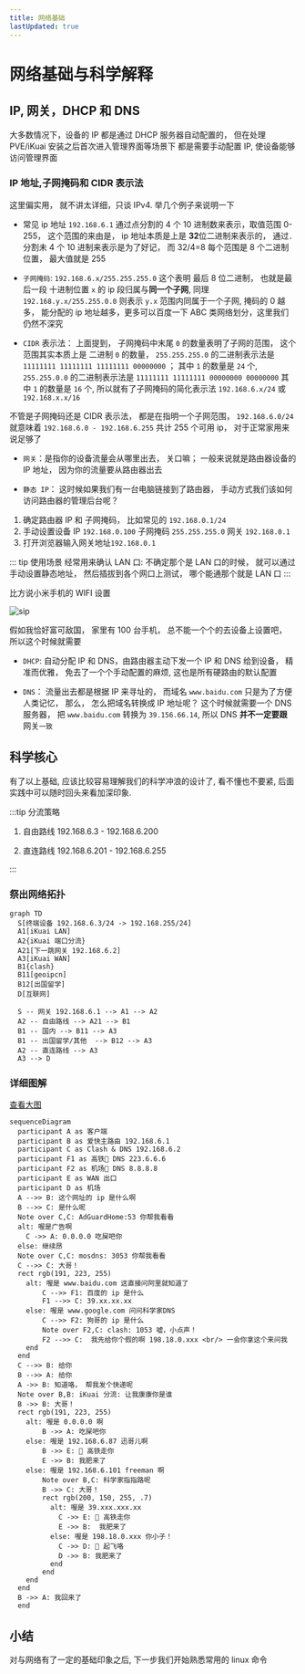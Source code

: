 ```yaml
---
title: 网络基础
lastUpdated: true
---
```


# 网络基础与科学解释

## IP, 网关，DHCP 和 DNS

大多数情况下，设备的 IP 都是通过 DHCP 服务器自动配置的， 但在处理 PVE/iKuai 安装之后首次进入管理界面等场景下
都是需要手动配置 IP, 使设备能够访问管理界面

### IP 地址,子网掩码和 CIDR 表示法

这里偏实用， 就不讲太详细，只谈 IPv4. 举几个例子来说明一下

- 常见 ip 地址 `192.168.6.1` 通过点分割的 4 个 10 进制数来表示，取值范围 0-255， 这个范围的来由是， ip 地址本质是上是 **32**位二进制来表示的， 通过`.` 分割未 4 个 10 进制来表示是为了好记， 而 32/4=8 每个范围是 8 个二进制位置， 最大值就是 255

- `子网掩码`: `192.168.6.x/255.255.255.0` 这个表明 最后 8 位二进制， 也就是最后一段 十进制位置 `x` 的 ip 段归属与**同一个子网**, 同理 `192.168.y.x/255.255.0.0` 则表示 `y.x` 范围内同属于一个子网, 掩码的 0 越多， 能分配的 ip 地址越多，更多可以百度一下 ABC 类网络划分，这里我们仍然不深究

- `CIDR` 表示法： 上面提到， 子网掩码中末尾 `0` 的数量表明了子网的范围， 这个范围其实本质上是 二进制 `0` 的数量， `255.255.255.0` 的二进制表示法是 `11111111 11111111 11111111 00000000` ； 其中 `1` 的数量是 `24` 个, `255.255.0.0` 的二进制表示法是 `11111111 11111111 00000000 00000000` 其中 `1` 的数量是 `16` 个, 所以就有了子网掩码的简化表示法 `192.168.6.x/24` 或 `192.168.x.x/16`

不管是子网掩码还是 CIDR 表示法， 都是在指明一个子网范围， `192.168.6.0/24` 就意味着 `192.168.6.0 - 192.168.6.255` 共计 255 个可用 ip， 对于正常家用来说足够了

- `网关`：是指你的设备流量会从哪里出去， 关口嘛； 一般来说就是路由器设备的 IP 地址， 因为你的流量要从路由器出去

- `静态 IP`：
  这时候如果我们有一台电脑链接到了路由器， 手动方式我们该如何访问路由器的管理后台呢？

1. 确定路由器 IP 和 子网掩码， 比如常见的 `192.168.0.1/24`
2. 手动设置设备 IP `192.168.0.100` 子网掩码 `255.255.255.0` 网关 `192.168.0.1`
3. 打开浏览器输入网关地址`192.168.0.1`

::: tip 使用场景
经常用来确认 LAN 口: 不确定那个是 LAN 口的时候， 就可以通过手动设置静态地址， 然后插拔到各个网口上测试， 哪个能通那个就是 LAN 口
:::

比方说小米手机的 WIFI 设置

![sip](/archived/assets/base/sip.png)

假如我恰好富可敌国， 家里有 100 台手机， 总不能一个个的去设备上设置吧， 所以这个时候就需要

- `DHCP`: 自动分配 IP 和 DNS，由路由器主动下发一个 IP 和 DNS 给到设备， 精准而优雅， 免去了一个个手动配置的麻烦,
  这也是所有硬路由的默认配置

- `DNS`： 流量出去都是根据 IP 来寻址的， 而域名 `www.baidu.com` 只是为了方便人类记忆， 那么， 怎么把域名转换成 IP 地址呢？ 这个时候就需要一个 DNS 服务器， 把 `www.baidu.com` 转换为 `39.156.66.14`, 所以 DNS **并不一定要跟** 网关`一致`

## 科学核心

有了以上基础, 应该比较容易理解我们的科学冲浪的设计了, 看不懂也不要紧, 后面实践中可以随时回头来看加深印象.

:::tip 分流策略

1. 自由路线 192.168.6.3 - 192.168.6.200

2. 直连路线 192.168.6.201 - 192.168.6.255

:::

### 祭出网络拓扑

```mermaid
graph TD
  S[终端设备 192.168.6.3/24 -> 192.168.255/24]
  A1[iKuai LAN]
  A2{iKuai 端口分流}
  A21[下一跳网关 192.168.6.2]
  A3[iKuai WAN]
  B1{clash}
  B11[geoipcn]
  B12[出国留学]
  D[互联网]

  S -- 网关 192.168.6.1 --> A1 --> A2
  A2 -- 自由路线 --> A21 --> B1
  B1 -- 国内 --> B11 --> A3
  B1 -- 出国留学/其他  --> B12 --> A3
  A2 -- 直连路线 --> A3
  A3 --> D
```

### 详细图解

[查看大图](http://mermaid-plugin.tooltag.cn/view/#eyJjb2RlIjoic2VxdWVuY2VEaWFncmFtXG4gIHBhcnRpY2lwYW50IEEgYXMg5a6i5oi356uvXG4gIHBhcnRpY2lwYW50IEIgYXMg54ix5b-r5Li76Lev55SxIDE5Mi4xNjguNi4xXG4gIHBhcnRpY2lwYW50IEMgYXMgQ2xhc2ggJiBETlMgMTkyLjE2OC42LjJcbiAgcGFydGljaXBhbnQgRjEgYXMg6auY6ZOB8J-ahCBETlMgMjIzLjYuNi42XG4gIHBhcnRpY2lwYW50IEYyIGFzIOacuuWcuvCfm6sgRE5TIDguOC44LjhcbiAgcGFydGljaXBhbnQgRSBhcyBXQU4g5Ye65Y-jXG4gIHBhcnRpY2lwYW50IEQgYXMg5py65Zy6XG4gIEEgLS0-PiBCOiDov5nkuKrnvZHlnYDnmoQgaXAg5piv5LuA5LmI5ZWKXG4gIEIgLS0-PiBDOiDmmK_ku4DkuYjlkaJcbiAgTm90ZSBvdmVyIEMsQzogQWRHdXJhZEhvbWU6NTMg5L2g5biu5oiR55yL55yLXG4gIGFsdDog5ZaU5piv5bm_5ZGK5ZWKXG4gICAgQyAtPj4gQTogMC4wLjAuMCDlkIPlsY7lkKfkvaBcbiAgZWxzZTog57un57ut5piCXG4gIE5vdGUgb3ZlciBDLEM6IG1vc2RuczogMzA1MyDkvaDluK7miJHnnIvnnItcbiAgQyAtLT4-IEM6IOWkp-WTpe-8gVxuICByZWN0IHJnYigxOTEsIDIyMywgMjU1KVxuICAgIGFsdDog5ZaU5pivIHd3dy5iYWlkdS5jb20g6L-Z55u05o6l6Zeu6Zi_6YeM5bCx55-l6YGT5LqGXG4gICAgICAgIEMgLS0-PiBGMTog55m-5bqm55qEIGlwIOaYr-S7gOS5iFxuICAgICAgICBGMSAtLT4-IEM6IDM5Lnh4Lnh4Lnh4XG4gICAgZWxzZTog5ZaU5pivIHd3dy5nb29nbGUuY29tIOmXrumXruenkeWtpuWutkROU1xuICAgICAgICBDIC0tPj4gRjI6IOeLl-WTpeeahCBpcCDmmK_ku4DkuYhcbiAgICAgICAgTm90ZSBvdmVyIEYyLEM6IGNsYXNoOiAxMDUzIOWYmO-8jOWwj-eCueWjsO-8gVxuICAgICAgICBGMiAtLT4-IEM6ICDmiJHlhYjnu5nkvaDkuKrlgYfnmoTllYogMTk4LjE4LjAueHh4IDxici8-IOS4gOS8muS9oOaLv-i_meS4quadpemXruaIkVxuICAgIGVuZFxuICBlbmRcbiAgQyAtLT4-IEI6IOe7meS9oFxuICBCIC0tPj4gQTog57uZ5L2gXG4gIEEgLT4-IEI6IOefpemBk-WSr--8jCDluK7miJHlj5HkuKrlv6vpgJLlkaJcbiAgTm90ZSBvdmVyIEIsQjogaUt1YWkg5YiG5rWBOiDorqnmiJHlurflurfkvaDmmK_osIFcbiAgQiAtPj4gQjog5aSn5ZOl77yBXG4gIHJlY3QgcmdiKDE5MSwgMjIzLCAyNTUpXG4gICAgYWx0OiDllpTmmK8gMC4wLjAuMCDllYpcbiAgICAgICAgQiAtPj4gQTog5ZCD5bGO5ZCn5L2gXG4gICAgZWxzZTog5ZaU5pivIDE5Mi4xNjguNi44NyDov4Xlk6XlhL_llYpcbiAgICAgICAgQiAtPj4gRTog8J-ahCDpq5jpk4HotbDkvaBcbiAgICAgICAgRSAtPj4gQjog5oiR6IKl5p2l5LqGXG4gICAgZWxzZTog5ZaU5pivIDE5Mi4xNjguNi4xMDEgZnJlZW1hbiDllYpcbiAgICAgICAgTm90ZSBvdmVyIEIsQzog56eR5a2m5a625oyH5oyH6Lev5ZGiXG4gICAgICAgIEIgLT4-IEM6IOWkp-WTpe-8gVxuICAgICAgICByZWN0IHJnYigyMDAsIDE1MCwgMjU1LCAuNylcbiAgICAgICAgICBhbHQ6IOWWlOaYryAzOS54eHgueHh4Lnh4XG4gICAgICAgICAgICBDIC0-PiBFOiDwn5qEIOmrmOmTgei1sOS9oFxuICAgICAgICAgICAgRSAtPj4gQjogIOaIkeiCpeadpeS6hlxuICAgICAgICAgIGVsc2U6IOWWlOaYryAxOTguMTguMC54eHgg5L2g5bCP5a2Q77yBXG4gICAgICAgICAgICBDIC0-PiBEOiDwn5urIOi1t-mjnuWSr1xuICAgICAgICAgICAgRCAtPj4gQjog5oiR6IKl5p2l5LqGXG4gICAgICAgICAgZW5kXG4gICAgICAgIGVuZFxuICAgIGVuZFxuICBlbmRcbiAgQiAtPj4gQTog5oiR5Zue5p2l5LqGXG4gIGVuZFxuIiwibWVybWFpZCI6IntcbiAgXCJ0aGVtZVwiOiBcImRlZmF1bHRcIlxufSIsInVwZGF0ZUVkaXRvciI6dHJ1ZSwiYXV0b1N5bmMiOnRydWUsInVwZGF0ZURpYWdyYW0iOnRydWV9)

```mermaid
sequenceDiagram
  participant A as 客户端
  participant B as 爱快主路由 192.168.6.1
  participant C as Clash & DNS 192.168.6.2
  participant F1 as 高铁🚄 DNS 223.6.6.6
  participant F2 as 机场🛫 DNS 8.8.8.8
  participant E as WAN 出口
  participant D as 机场
  A -->> B: 这个网址的 ip 是什么啊
  B -->> C: 是什么呢
  Note over C,C: AdGuardHome:53 你帮我看看
  alt: 喔是广告啊
    C ->> A: 0.0.0.0 吃屎吧你
  else: 继续昂
  Note over C,C: mosdns: 3053 你帮我看看
  C -->> C: 大哥！
  rect rgb(191, 223, 255)
    alt: 喔是 www.baidu.com 这直接问阿里就知道了
        C -->> F1: 百度的 ip 是什么
        F1 -->> C: 39.xx.xx.xx
    else: 喔是 www.google.com 问问科学家DNS
        C -->> F2: 狗哥的 ip 是什么
        Note over F2,C: clash: 1053 嘘，小点声！
        F2 -->> C:  我先给你个假的啊 198.18.0.xxx <br/> 一会你拿这个来问我
    end
  end
  C -->> B: 给你
  B -->> A: 给你
  A ->> B: 知道咯， 帮我发个快递呢
  Note over B,B: iKuai 分流: 让我康康你是谁
  B ->> B: 大哥！
  rect rgb(191, 223, 255)
    alt: 喔是 0.0.0.0 啊
        B ->> A: 吃屎吧你
    else: 喔是 192.168.6.87 迅哥儿啊
        B ->> E: 🚄 高铁走你
        E ->> B: 我肥来了
    else: 喔是 192.168.6.101 freeman 啊
        Note over B,C: 科学家指指路呢
        B ->> C: 大哥！
        rect rgb(200, 150, 255, .7)
          alt: 喔是 39.xxx.xxx.xx
            C ->> E: 🚄 高铁走你
            E ->> B:  我肥来了
          else: 喔是 198.18.0.xxx 你小子！
            C ->> D: 🛫 起飞咯
            D ->> B: 我肥来了
          end
        end
    end
  end
  B ->> A: 我回来了
  end

```

## 小结

对与网络有了一定的基础印象之后, 下一步我们开始熟悉常用的 linux 命令
